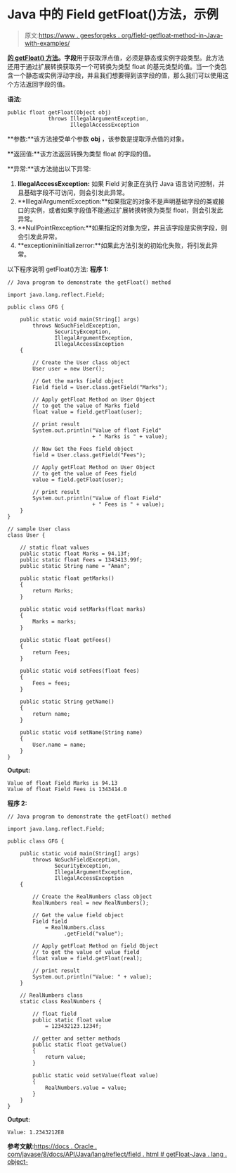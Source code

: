 # Java 中的 Field getFloat()方法，示例

> 原文:[https://www . geesforgeks . org/field-getfloat-method-in-Java-with-examples/](https://www.geeksforgeeks.org/field-getfloat-method-in-java-with-examples/)

**[的 **getFloat()** 方法](https://www.geeksforgeeks.org/reflection-in-java/)。字段**用于获取浮点值，必须是静态或实例字段类型。此方法还用于通过扩展转换获取另一个可转换为类型 float 的基元类型的值。当一个类包含一个静态或实例浮动字段，并且我们想要得到该字段的值，那么我们可以使用这个方法返回字段的值。

**语法:**

```
public float getFloat(Object obj)
             throws IllegalArgumentException,
                    IllegalAccessException

```

**参数:**该方法接受单个参数 **obj** ，该参数是提取浮点值的对象。

**返回值:**该方法返回转换为类型 float 的字段的值。

**异常:**该方法抛出以下异常:

1.  **IllegalAccessException:** 如果 Field 对象正在执行 Java 语言访问控制，并且基础字段不可访问，则会引发此异常。
2.  **IllegalArgumentException:**如果指定的对象不是声明基础字段的类或接口的实例，或者如果字段值不能通过扩展转换转换为类型 float，则会引发此异常。
3.  **NullPointRexception:**如果指定的对象为空，并且该字段是实例字段，则会引发此异常。
4.  **exceptioniniinitializerror:**如果此方法引发的初始化失败，将引发此异常。

以下程序说明 getFloat()方法:
**程序 1:**

```
// Java program to demonstrate the getFloat() method

import java.lang.reflect.Field;

public class GFG {

    public static void main(String[] args)
        throws NoSuchFieldException,
               SecurityException,
               IllegalArgumentException,
               IllegalAccessException
    {

        // Create the User class object
        User user = new User();

        // Get the marks field object
        Field field = User.class.getField("Marks");

        // Apply getFloat Method on User Object
        // to get the value of Marks field
        float value = field.getFloat(user);

        // print result
        System.out.println("Value of float Field"
                           + " Marks is " + value);

        // Now Get the Fees field object
        field = User.class.getField("Fees");

        // Apply getFloat Method on User Object
        // to get the value of Fees field
        value = field.getFloat(user);

        // print result
        System.out.println("Value of float Field"
                           + " Fees is " + value);
    }
}

// sample User class
class User {

    // static float values
    public static float Marks = 94.13f;
    public static float Fees = 1343413.99f;
    public static String name = "Aman";

    public static float getMarks()
    {
        return Marks;
    }

    public static void setMarks(float marks)
    {
        Marks = marks;
    }

    public static float getFees()
    {
        return Fees;
    }

    public static void setFees(float fees)
    {
        Fees = fees;
    }

    public static String getName()
    {
        return name;
    }

    public static void setName(String name)
    {
        User.name = name;
    }
}
```

**Output:**

```
Value of float Field Marks is 94.13
Value of float Field Fees is 1343414.0

```

**程序 2:**

```
// Java program to demonstrate the getFloat() method

import java.lang.reflect.Field;

public class GFG {

    public static void main(String[] args)
        throws NoSuchFieldException,
               SecurityException,
               IllegalArgumentException,
               IllegalAccessException
    {

        // Create the RealNumbers class object
        RealNumbers real = new RealNumbers();

        // Get the value field object
        Field field
            = RealNumbers.class
                  .getField("value");

        // Apply getFloat Method on field Object
        // to get the value of value field
        float value = field.getFloat(real);

        // print result
        System.out.println("Value: " + value);
    }

    // RealNumbers class
    static class RealNumbers {

        // float field
        public static float value
            = 123432123.1234f;

        // getter and setter methods
        public static float getValue()
        {
            return value;
        }

        public static void setValue(float value)
        {
            RealNumbers.value = value;
        }
    }
}
```

**Output:**

```
Value: 1.2343212E8

```

**参考文献:**[https://docs . Oracle . com/javase/8/docs/API/Java/lang/reflect/field . html # getFloat-Java . lang . object-](https://docs.oracle.com/javase/8/docs/api/java/lang/reflect/Field.html#getFloat-java.lang.Object-)